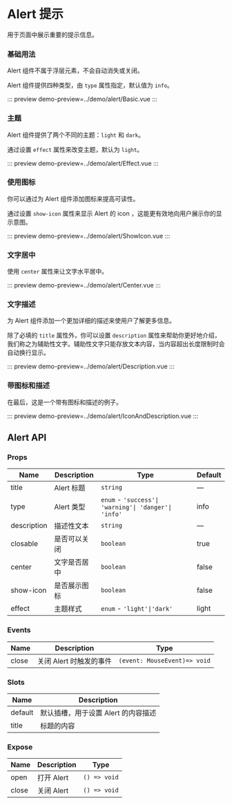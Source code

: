 # Alert 提示

用于页面中展示重要的提示信息。

### 基础用法

Alert 组件不属于浮层元素，不会自动消失或关闭。

Alert 组件提供四种类型，由 `type` 属性指定，默认值为 `info`。

::: preview
demo-preview=../demo/alert/Basic.vue
:::

### 主题

Alert 组件提供了两个不同的主题：`light` 和 `dark`。

通过设置 `effect` 属性来改变主题，默认为 `light`。

::: preview
demo-preview=../demo/alert/Effect.vue
:::

### 使用图标

你可以通过为 Alert 组件添加图标来提高可读性。

通过设置 `show-icon` 属性来显示 Alert 的 icon ，这能更有效地向用户展示你的显示意图。

::: preview
demo-preview=../demo/alert/ShowIcon.vue
:::

### 文字居中

使用 `center` 属性来让文字水平居中。

::: preview
demo-preview=../demo/alert/Center.vue
:::

### 文字描述

为 Alert 组件添加一个更加详细的描述来使用户了解更多信息。

除了必填的 `title` 属性外，你可以设置 `description` 属性来帮助你更好地介绍，我们称之为辅助性文字。辅助性文字只能存放文本内容，当内容超出长度限制时会自动换行显示。

::: preview
demo-preview=../demo/alert/Description.vue
:::

### 带图标和描述

在最后，这是一个带有图标和描述的例子。

::: preview
demo-preview=../demo/alert/IconAndDescription.vue
:::


## Alert API

### Props

| Name        | Description  | Type                                                 | Default |
| ----------- | ------------ | ---------------------------------------------------- | ------- |
| title       | Alert 标题   | `string`                                             | —       |
| type        | Alert 类型   | `enum` - `'success'\| 'warning'\| 'danger'\| 'info'` | info    |
| description | 描述性文本   | `string`                                             | —       |
| closable    | 是否可以关闭 | `boolean`                                            | true    |
| center      | 文字是否居中 | `boolean`                                            | false   |
| show-icon   | 是否展示图标 | `boolean`                                            | false   |
| effect      | 主题样式     | `enum` - `'light'\|'dark'`                          | light   |

### Events

| Name  | Description             | Type                         |
| ----- | ----------------------- | ---------------------------- |
| close | 关闭 Alert 时触发的事件 | `(event: MouseEvent)=> void` |

### Slots

| Name    | Description                         |
| ------- | ----------------------------------- |
| default | 默认插槽，用于设置 Alert 的内容描述 |
| title   | 标题的内容                          |

### Expose

| Name  | Description | Type         |
| ----- | ----------- | ------------ |
| open  | 打开 Alert  | `() => void` |
| close | 关闭 Alert  | `() => void` |